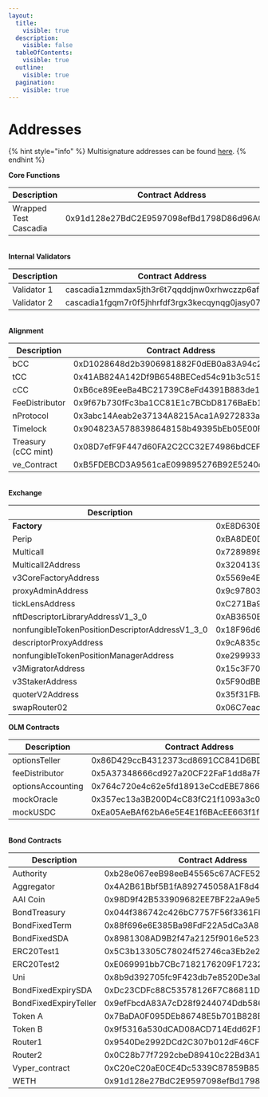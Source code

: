 ```yaml
---
layout:
  title:
    visible: true
  description:
    visible: false
  tableOfContents:
    visible: true
  outline:
    visible: true
  pagination:
    visible: true
---
```


# Addresses

{% hint style="info" %}
Multisignature addresses can be found [here](../security/multisignature.md).
{% endhint %}



**Core Functions**

<table data-header-hidden><thead><tr><th width="252">Description</th><th>Contract Address</th></tr></thead><tbody><tr><td>Wrapped Test Cascadia</td><td>0x91d128e27BdC2E9597098efBd1798D86d96A04c2</td></tr></tbody></table>

\
**Internal Validators**

<table data-header-hidden><thead><tr><th width="255">Description</th><th>Contract Address</th></tr></thead><tbody><tr><td>Validator 1</td><td>cascadia1zmmdax5jth3r6t7qqddjnw0xrhwczzp6afn4c9</td></tr><tr><td>Validator 2</td><td>cascadia1fgqm7r0f5jhhrfdf3rgx3kecqynqg0jasy07jm</td></tr></tbody></table>

\
**Alignment**

<table data-header-hidden><thead><tr><th width="296">Description</th><th>Contract Address</th></tr></thead><tbody><tr><td>bCC</td><td>0xD1028648d2b3906981882F0dEB0a83A94c27d4D4</td></tr><tr><td>tCC</td><td>0x41AB824A142Df9B6548BECed54c91b3c515e61d4</td></tr><tr><td>cCC</td><td>0xB6ce89EeeBa4BC21739C8eFd4391B883de144fe8</td></tr><tr><td>FeeDistributor</td><td>0x9f67b730fFc3ba1CC81E1c7BCbD8176BaEb1d68f</td></tr><tr><td>nProtocol</td><td>0x3abc14Aeab2e37134A8215Aca1A9272833a3047b</td></tr><tr><td>Timelock</td><td>0x904823A5788398648158b49395bEb05E00FF05c8</td></tr><tr><td>Treasury (cCC mint)</td><td>0x08D7efF9F447d60FA2C2CC32E74986bdCEF783D6</td></tr><tr><td>ve_Contract</td><td>0xB5FDEBCD3A9561caE099895276B92E5240dD43f6</td></tr></tbody></table>

\
**Exchange**

<table data-header-hidden><thead><tr><th width="287">Description</th><th>Contract Address</th></tr></thead><tbody><tr><td><strong>Factory</strong></td><td>0xE8D630EB3138d7dF1a0a668D4F58F373DB6197C3</td></tr><tr><td>Perip</td><td>0xBA8DE0DCb6bCc2c95827Cc87DfE42652C85B3004</td></tr><tr><td>Multicall</td><td>0x728989819bAD588F193563008E0a03E8cD6a3e4a</td></tr><tr><td>Multicall2Address</td><td>0x320413935Fe0a34529317ab38666D814B3169C2A</td></tr><tr><td>v3CoreFactoryAddress</td><td>0x5569e4E24E27D4e9C0EE80b785BBA92eA1c4504E</td></tr><tr><td>proxyAdminAddress</td><td>0x9c97803Eab29013D60a5847322821C9CBa4E67df</td></tr><tr><td>tickLensAddress</td><td>0xC271Ba92C3EECec0cbC32F5284eEf1E2A18d9711</td></tr><tr><td>nftDescriptorLibraryAddressV1_3_0</td><td>0xAB3650B75Eaa425066EbA8ffa36712e52a998920</td></tr><tr><td>nonfungibleTokenPositionDescriptorAddressV1_3_0</td><td>0x18F96d643733EbbFAA1354dFA2603798a7C19fF5</td></tr><tr><td>descriptorProxyAddress</td><td>0x9cA835c472A54f70A3af1e8CD769Bf722Fb784a6</td></tr><tr><td>nonfungibleTokenPositionManagerAddress</td><td>0xe299933621b57557aB520e4ebbea0F594E0A809E</td></tr><tr><td>v3MigratorAddress</td><td>0x15c3F7051Eb0ecE50814281bfb485c3Cd9e80646</td></tr><tr><td>v3StakerAddress</td><td>0x5F90dBB9525740E34b7B3154694108f46CE49974</td></tr><tr><td>quoterV2Address</td><td>0x35f31FBa2C62C7064BC842F0aBb2cb07c93c7E52</td></tr><tr><td>swapRouter02</td><td>0x06C7eac908882128c6eCcEf353F45B728336C48B</td></tr></tbody></table>



**OLM Contracts**

<table data-header-hidden><thead><tr><th width="285">Description</th><th>Contract Address</th></tr></thead><tbody><tr><td>optionsTeller</td><td>0x86D429ccB4312373cd8691CC841D6BDd24F0018e</td></tr><tr><td>feeDistributor</td><td>0x5A37348666cd927a20CF22FaF1dd8a7F96Bec794</td></tr><tr><td>optionsAccounting</td><td>0x764c720e4c62e5fd18913eCcdEBE7866dcba5e08</td></tr><tr><td>mockOracle</td><td>0x357ec13a3B200D4cC83fC21f1093a3c0092Cb700</td></tr><tr><td>mockUSDC</td><td>0xEa05AeBAf62bA6e5E4E1f6BAcEE663f1f676013F</td></tr></tbody></table>

\
**Bond Contracts**

<table data-header-hidden><thead><tr><th width="287">Description</th><th>Contract Address</th></tr></thead><tbody><tr><td>Authority</td><td>0xb28e067eeB98eeB45565c67ACFE52014cc7427e6</td></tr><tr><td>Aggregator</td><td>0x4A2B61Bbf5B1fA892745058A1F8d454f49f81B23</td></tr><tr><td>AAI Coin</td><td>0x98D9f42B533909682EE7BF22aA9e503014087935</td></tr><tr><td>BondTreasury</td><td>0x044f386742c426bC7757F56f3361FE47F7153fF6</td></tr><tr><td>BondFixedTerm</td><td>0x88f696e6E385Ba98FdF22A5dCa3A81122127c6F0</td></tr><tr><td>BondFixedSDA</td><td>0x8981308AD9B2f47a2125f9016e523Ab1934186EE</td></tr><tr><td>ERC20Test1</td><td>0x5C3b13305C78024f52746ca3Eb2e2cbA50D41d18</td></tr><tr><td>ERC20Test2</td><td>0xE069991bb7CBc7182176209F17232809C187aC7A</td></tr><tr><td>Uni</td><td>0x8b9d392705fc9F423db7e8520De3aD43f7a70d34</td></tr><tr><td>BondFixedExpirySDA</td><td>0xDc23CDFc88C53578126F7C86811D93E1D33E7fB2</td></tr><tr><td>BondFixedExpiryTeller</td><td>0x9efFbcdA83A7cD28f9244074Ddb5861ce6A7Ef57</td></tr><tr><td>Token A</td><td>0x7BaDA0F095DEb86748E5b701B828E2173a979314</td></tr><tr><td>Token B</td><td>0x9f5316a530dCAD08ACD714Edd62F17e5B7fbd694</td></tr><tr><td>Router1</td><td>0x9540De2992DCd2C307b012dF46CFC7Ec114B2898</td></tr><tr><td>Router2</td><td>0x0C28b77f7292cbeD89410c22Bd3A1956b46327e0</td></tr><tr><td>Vyper_contract</td><td>0xC20eC20aE0CE4Dc5339C87859B85370126a97e79</td></tr><tr><td>WETH</td><td>0x91d128e27BdC2E9597098efBd1798D86d96A04c2</td></tr></tbody></table>
